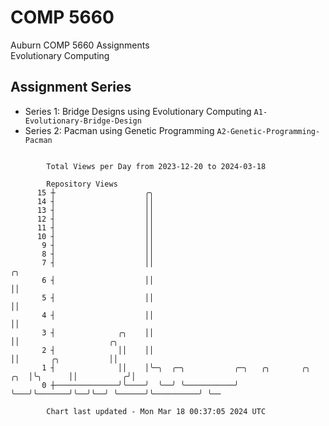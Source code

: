 # COMP 5660
Auburn COMP 5660 Assignments  
Evolutionary Computing

## Assignment Series
- Series 1: Bridge Designs using Evolutionary Computing `A1-Evolutionary-Bridge-Design`
- Series 2: Pacman using Genetic Programming `A2-Genetic-Programming-Pacman`

```

        Total Views per Day from 2023-12-20 to 2024-03-18

        Repository Views
      15 ┼                    ╭╮
      14 ┤                    ││
      13 ┤                    ││
      12 ┤                    ││
      11 ┤                    ││
      10 ┤                    ││
       9 ┤                    ││
       8 ┤                    ││
       7 ┤                    ││                                         ╭╮
       6 ┤                    ││                                         ││
       5 ┤                    ││                                         ││
       4 ┤                    ││                                         ││
       3 ┤              ╭╮    ││                                         ││                    ╭╮
       2 ┤              ││    ││                                         ││       ╭╮           ││
       1 ┤              ││    │╰─╮  ╭─╮           ╭─╮   ╭╮       ╭╮  ╭╮  │╰╮      ││          ╭╯│
       0 ┼──────────────╯╰────╯  ╰──╯ ╰───────────╯ ╰───╯╰───────╯╰──╯╰──╯ ╰──────╯╰──────────╯ ╰──

        Chart last updated - Mon Mar 18 00:37:05 2024 UTC
        
```
